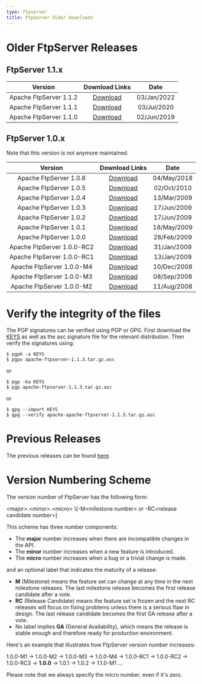 ```yaml
---
type: ftpserver
title: FtpServer Older Downloads
---
```


# Older FtpServer Releases

## FtpServer 1.1.x

<center>

| Version| Download Links | Date |
|:-:|:-:|:-:|
| Apache FtpServer 1.1.2 | [Download](https://archive.apache.org/dist/mina/ftpserver/1.1.2/) | 03/Jan/2022 |
| Apache FtpServer 1.1.1 | [Download](https://archive.apache.org/dist/mina/ftpserver/1.1.1/) | 03/Jul/2020 |
| Apache FtpServer 1.1.0 | [Download](https://archive.apache.org/dist/mina/ftpserver/1.1.0/) | 02/Jun/2019 |

</center>

## FtpServer 1.0.x

Note that this version is not anymore maintained.
<center>

| Version| Download Links | Date |
|:-:|:-:|:-:|
| Apache FtpServer 1.0.6 | [Download](https://archive.apache.org/dist/mina/ftpserver/1.0.6/) | 04/May/2018 |
| Apache FtpServer 1.0.5 | [Download](https://archive.apache.org/dist/mina/ftpserver/1.0.5/) | 02/Oct/2010 |
| Apache FtpServer 1.0.4 | [Download](https://archive.apache.org/dist/mina/ftpserver/1.0.4/) | 13/Mar/2009 |
| Apache FtpServer 1.0.3 | [Download](https://archive.apache.org/dist/mina/ftpserver/1.0.3/) | 17/Jun/2009 |
| Apache FtpServer 1.0.2 | [Download](https://archive.apache.org/dist/mina/ftpserver/1.0.2/) | 17/Jun/2009 |
| Apache FtpServer 1.0.1 | [Download](https://archive.apache.org/dist/mina/ftpserver/1.0.1/) | 18/May/2009 |
| Apache FtpServer 1.0.0 | [Download](https://archive.apache.org/dist/mina/ftpserver/1.0.0/) | 28/Feb/2009 |
| Apache FtpServer 1.0.0-RC2 | [Download](https://archive.apache.org/dist/mina/ftpserver/1.0.0-RC2/) | 31/Jan/2009 |
| Apache FtpServer 1.0.0-RC1 | [Download](https://archive.apache.org/dist/mina/ftpserver/1.0.0-RC1/) | 13/Jan/2009 |
| Apache FtpServer 1.0.0-M4 | [Download](https://archive.apache.org/dist/mina/ftpserver/1.0.0-M4/) | 10/Dec/2008 |
| Apache FtpServer 1.0.0-M3 | [Download](https://archive.apache.org/dist/mina/ftpserver/1.0.0-M3/) | 08/Sep/2008 |
| Apache FtpServer 1.0.0-M2 | [Download](https://archive.apache.org/dist/mina/ftpserver/1.0.0-M2/) | 11/Aug/2008 |

</center>


# Verify the integrity of the files

The PGP signatures can be verified using PGP or GPG. First download the [KEYS](https://downloads.apache.org/mina/KEYS) as well as the asc signature file for the relevant distribution. Then verify the signatures using:

    $ pgpk -a KEYS
    $ pgpv apache-ftpserver-1.1.3.tar.gz.asc

or

    $ pgp -ka KEYS
    $ pgp apache-ftpserver-1.1.3.tar.gz.asc
    
or

    $ gpg --import KEYS
    $ gpg --verify apache-apache-ftpserver-1.1.3.tar.gz.asc


# Previous Releases

The previous releases can be found [here](https://archive.apache.org/dist/mina/ftpserver).

# Version Numbering Scheme

The version number of FtpServer has the following form:

<div class="info" markdown="1">
    &lt;major>.&lt;minor>.&lt;micro> \[-M&lt;milestone number> or -RC&lt;release candidate number>]
</div>

This scheme has three number components:

* The __major__ number increases when there are incompatible changes in the API.
* The __minor__ number increases when a new feature is introduced.
* The __micro__ number increases when a bug or a trivial change is made.

and an optional label that indicates the maturity of a release:

* __M__ (Milestone) means the feature set can change at any time in the next milestone releases. The last milestone release becomes the first release candidate after a vote.
* __RC__ (Release Candidate) means the feature set is frozen and the next RC releases will focus on fixing problems unless there is a serious flaw in design. The last release candidate becomes the first GA release after a vote.
* No label implies __GA__ (General Availability), which means the release is stable enough and therefore ready for production environment.

Here's an example that illustrates how FtpServer version number increases:

<div class="info" markdown="1">
    1.0.0-M1 -> 1.0.0-M2 -> 1.0.0-M3 -> 1.0.0-M4 ->  1.0.0-RC1 -> 1.0.0-RC2 -> 1.0.0-RC3 -> <strong>1.0.0</strong> -> 1.0.1 -> 1.0.2 -> 1.1.0-M1 ...
</div>

Please note that we always specify the micro number, even if it's zero.
